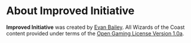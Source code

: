 About Improved Initiative
=========================

**Improved Initiative** was created by [Evan Bailey](mailto:improvedinitiativedev@gmail.com). All Wizards of the Coast content provided under terms of the [Open Gaming License Version 1.0a](http://media.wizards.com/2016/downloads/SRD-OGL_V1.1.pdf).